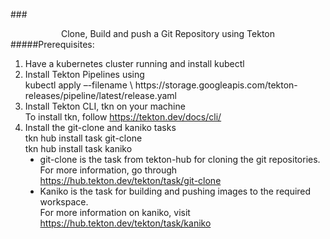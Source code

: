 ###<center>Clone, Build and push a Git Repository using Tekton</center>
#####Prerequisites:
<ol>
    <li>Have a kubernetes cluster running and install kubectl</li>
    <li>Install Tekton Pipelines using <br>
        kubectl apply –-filename \ 
        https://storage.googleapis.com/tekton-releases/pipeline/latest/release.yaml
    </li>
    <li>Install Tekton CLI, tkn on your machine <br>
        To install tkn, follow <a href="https://tekton.dev/docs/cli/">https://tekton.dev/docs/cli/</a>
    </li>
    <li>
        Install the git-clone and kaniko tasks <br>
        tkn hub install task git-clone <br>
        tkn hub install task kaniko <br>
        <ul type="disc">
            <li>git-clone is the task from tekton-hub for cloning the git repositories. <br>
            For more information, go through <a href="https://hub.tekton.dev/tekton/task/git-clone">https://hub.tekton.dev/tekton/task/git-clone</a> </li>
            <li>Kaniko is the task for building and pushing images to the required workspace. <br>
            For more information on kaniko, visit <a href="https://hub.tekton.dev/tekton/task/kaniko">https://hub.tekton.dev/tekton/task/kaniko</a> </li>
        </ul>
    </li>
</ol>
